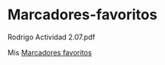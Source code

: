 # Marcadores-favoritos
Rodrigo Actividad 2.07.pdf

Mis [Marcadores favoritos ]([https://es.wikipedia.org/wiki/Lanzarote#/media/Archivo:Lanzarote's_Lunar-Like_Landscape.jpg-](http://127.0.0.1:5500/Marcadores%20favoritos.html))
